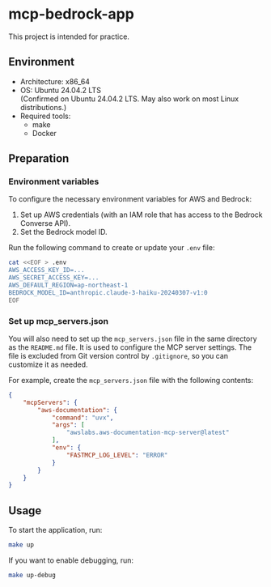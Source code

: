 # mcp-bedrock-app

This project is intended for practice.

## Environment

- Architecture: x86_64
- OS: Ubuntu 24.04.2 LTS  
  (Confirmed on Ubuntu 24.04.2 LTS. May also work on most Linux distributions.)
- Required tools:
  - make
  - Docker

## Preparation

### Environment variables
To configure the necessary environment variables for AWS and Bedrock:

1. Set up AWS credentials (with an IAM role that has access to the Bedrock Converse API).
2. Set the Bedrock model ID.

Run the following command to create or update your `.env` file:

```sh
cat <<EOF > .env
AWS_ACCESS_KEY_ID=...
AWS_SECRET_ACCESS_KEY=...
AWS_DEFAULT_REGION=ap-northeast-1
BEDROCK_MODEL_ID=anthropic.claude-3-haiku-20240307-v1:0
EOF
```

### Set up mcp_servers.json
You will also need to set up the `mcp_servers.json` file in the same directory as the `README.md` file. 
It is used to configure the MCP server settings.
The file is excluded from Git version control by `.gitignore`, so you can customize it as needed.

For example, create the `mcp_servers.json` file with the following contents:

```.json
{
    "mcpServers": {
        "aws-documentation": {
            "command": "uvx",
            "args": [
                "awslabs.aws-documentation-mcp-server@latest"
            ],
            "env": {
                "FASTMCP_LOG_LEVEL": "ERROR"
            }
        }
    }
}
```

## Usage
To start the application, run:

```sh
make up
```

If you want to enable debugging, run:

```sh
make up-debug
```
